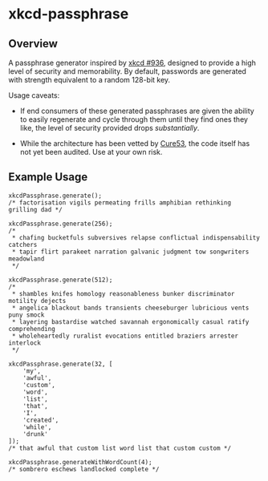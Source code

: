 # xkcd-passphrase

## Overview

A passphrase generator inspired by [xkcd #936](https://xkcd.com/936), designed
to provide a high level of security and memorability. By default, passwords are
generated with strength equivalent to a random 128-bit key.

Usage caveats:

* If end consumers of these generated passphrases are given the ability to easily
regenerate and cycle through them until they find ones they like, the level of
security provided drops _substantially_.

* While the architecture has been vetted by [Cure53](https://cure53.de), the code
itself has not yet been audited. Use at your own risk.

## Example Usage

	xkcdPassphrase.generate();
	/* factorisation vigils permeating frills amphibian rethinking grilling dad */

	xkcdPassphrase.generate(256);
	/*
	 * chafing bucketfuls subversives relapse conflictual indispensability catchers
	 * tapir flirt parakeet narration galvanic judgment tow songwriters meadowland
	 */

	xkcdPassphrase.generate(512);
	/*
	 * shambles knifes homology reasonableness bunker discriminator motility dejects
	 * angelica blackout bands transients cheeseburger lubricious vents puny smock
	 * layering bastardise watched savannah ergonomically casual ratify comprehending
	 * wholeheartedly ruralist evocations entitled braziers arrester interlock
	 */ 

	xkcdPassphrase.generate(32, [
		'my',
		'awful',
		'custom',
		'word',
		'list',
		'that',
		'I',
		'created',
		'while',
		'drunk'
	]);
	/* that awful that custom list word list that custom custom */ 

	xkcdPassphrase.generateWithWordCount(4);
	/* sombrero eschews landlocked complete */
